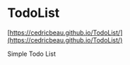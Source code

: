 # TodoList

[https://cedricbeau.github.io/TodoList/](https://cedricbeau.github.io/TodoList/)

Simple Todo List
